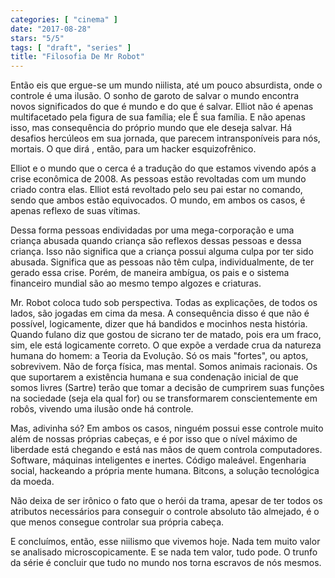 ```yaml
---
categories: [ "cinema" ]
date: "2017-08-28"
stars: "5/5"
tags: [ "draft", "series" ]
title: "Filosofia De Mr Robot"
---
```

Então eis que ergue-se um mundo niilista, até um pouco absurdista,
onde o controle é uma ilusão. O sonho de garoto de salvar o mundo
encontra novos significados do que é mundo e do que é salvar. Elliot
não é apenas multifacetado pela figura de sua família; ele É sua
família. E não apenas isso, mas consequência do próprio mundo que
ele deseja salvar. Há desafios hercúleos em sua jornada, que parecem
intransponíveis para nós, mortais. O que dirá , então, para um hacker
esquizofrênico.

Elliot e o mundo que o cerca é a tradução do que estamos vivendo
após a crise econômica de 2008. As pessoas estão revoltadas com um
mundo criado contra elas. Elliot está revoltado pelo seu pai estar no
comando, sendo que ambos estão equivocados. O mundo, em ambos os casos,
é apenas reflexo de suas vítimas.

Dessa forma pessoas endividadas por uma mega-corporação e uma
criança abusada quando criança são reflexos dessas pessoas e dessa
criança. Isso não significa que a criança possui alguma culpa por ter
sido abusada. Significa que as pessoas não têm culpa, individualmente,
de ter gerado essa crise. Porém, de maneira ambígua, os pais e o
sistema financeiro mundial são ao mesmo tempo algozes e criaturas.

Mr. Robot coloca tudo sob perspectiva. Todas as explicações, de
todos os lados, são jogadas em cima da mesa. A consequência disso é
que não é possível, logicamente, dizer que há bandidos e mocinhos
nesta história. Quando fulano diz que gostou de sicrano ter de matado,
pois era um fraco, sim, ele está logicamente correto. O que expõe a
verdade crua da natureza humana do homem: a Teoria da Evolução. Só
os mais "fortes", ou aptos, sobrevivem. Não de força física, mas
mental. Somos animais racionais. Os que suportarem a existência humana
e sua condenação inicial de que somos livres (Sartre) terão que tomar
a decisão de cumprirem suas funções na sociedade (seja ela qual for)
ou se transformarem conscientemente em robôs, vivendo uma ilusão onde
há controle.

Mas, adivinha só? Em ambos os casos, ninguém possui esse controle
muito além de nossas próprias cabeças, e é por isso que o nível
máximo de liberdade está chegando e está nas mãos de quem controla
computadores. Software, máquinas inteligentes e inertes. Código
maleável. Engenharia social, hackeando a própria mente humana. Bitcons,
a solução tecnológica da moeda.

Não deixa de ser irônico o fato que o herói da trama, apesar de ter
todos os atributos necessários para conseguir o controle absoluto tão
almejado, é o que menos consegue controlar sua própria cabeça.

E concluímos, então, esse niilismo que vivemos hoje. Nada tem muito
valor se analisado microscopicamente. E se nada tem valor, tudo pode. O
trunfo da série é concluir que tudo no mundo nos torna escravos de
nós mesmos.
